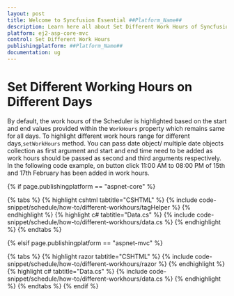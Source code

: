```yaml
---
layout: post
title: Welcome to Syncfusion Essential ##Platform_Name##
description: Learn here all about Set Different Work Hours of Syncfusion Essential ##Platform_Name## widgets based on HTML5 and jQuery.
platform: ej2-asp-core-mvc
control: Set Different Work Hours
publishingplatform: ##Platform_Name##
documentation: ug
---
```


# Set Different Working Hours on Different Days

By default, the work hours of the Scheduler is highlighted based on the start and end values provided within the `WorkHours` property which remains same for all days. To highlight different work hours range for different days,`setWorkHours` method. You can pass date object/ multiple date objects collection as first argument and start and end time need to be added as work hours should be passed as second and third arguments respectively. In the following code example, on button click 11:00 AM to 08:00 PM of 15th and 17th February has been added in work hours.

{% if page.publishingplatform == "aspnet-core" %}

{% tabs %}
{% highlight cshtml tabtitle="CSHTML" %}
{% include code-snippet/schedule/how-to/different-workhours/tagHelper %}
{% endhighlight %}
{% highlight c# tabtitle="Data.cs" %}
{% include code-snippet/schedule/how-to/different-workhours/data.cs %}
{% endhighlight %}
{% endtabs %}

{% elsif page.publishingplatform == "aspnet-mvc" %}

{% tabs %}
{% highlight razor tabtitle="CSHTML" %}
{% include code-snippet/schedule/how-to/different-workhours/razor %}
{% endhighlight %}
{% highlight c# tabtitle="Data.cs" %}
{% include code-snippet/schedule/how-to/different-workhours/data.cs %}
{% endhighlight %}
{% endtabs %}
{% endif %}

